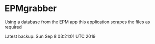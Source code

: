 # EPMgrabber
Using a database from the EPM app this application scrapes the files as required


Latest backup: Sun Sep 8 03:21:01 UTC 2019
